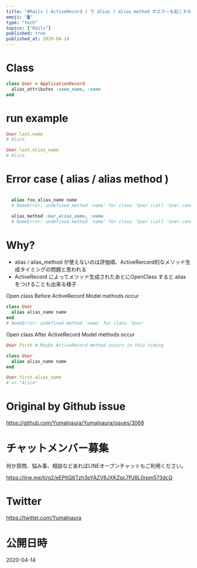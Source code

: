 ```yaml
---
title: "#Rails ( ActiveRecord ) で alias / alias_method がエラーを起こすので alias_attrib"
emoji: "🖥"
type: "tech"
topics: ["Rails"]
published: true
published_at: 2020-04-14
---
```


# Class

```rb
class User < ApplicationRecord
  alias_attributes :some_name, :name
end
```

# run example

```rb 
User.last.name
# Alice

User.last.alias_name
# Alice
```

# Error case ( alias / alias method )

```rb

  alias foo_alias_name name
  # NameError: undefined method `name' for class `User (call 'User.connection' to establish a connection)'

  alias_method :bar_alias_name, :name
  # NameError: undefined method `name' for class `User (call 'User.connection' to establish a connection)'
``` 

# Why?

- alias / alias_method が使えないのは評価順、ActiveRercord的なメソッド生成タイミングの問題と思われる
- ActiveRecord によってメソッド生成されたあとにOpenClass すると alias をつけることも出来る様子

Open class
Before ActiveRecord Model methods occur

```rb
class User
  alias alias_name name
end
# NameError: undefined method `name' for class `User'
```

Open class
After ActiveRecord Model methods occur

```rb
User.first # Maybe ActiveRecord method occurs in this timing

class User
  alias alias_name name
end

User.first.alias_name
# => "Alice"
```




# Original by Github issue

https://github.com/YumaInaura/YumaInaura/issues/3068








<!-- Update From Qiita API -->

# チャットメンバー募集


何か質問、悩み事、相談などあればLINEオープンチャットもご利用ください。

https://line.me/ti/g2/eEPltQ6Tzh3pYAZV8JXKZqc7PJ6L0rpm573dcQ





# Twitter


https://twitter.com/YumaInaura


<!-- Update From Qiita API -->



# 公開日時

2020-04-14
